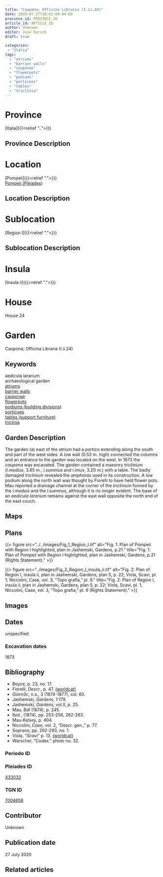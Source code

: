 ```yaml
---
title: "Caupona; Officina Libraria (I.ii.24)"
date: 2020-07-27T10:02:09-04:00
province_id: PROVINCE_ID
article_id: ARTICLE_ID
author: Unknown
editor: June Dorsch
draft: true

categories:
 - "Italia"
tags:
  - "atriums"
  - "barrier walls"
  - "cauponae"
  - "flowerpots"
  - "podiums"
  - "porticoes"
  - "tables"
  - "triclinia"
---
```


# Province

[Italia]({{<relref "..">}})

## Province Description

<!-- DESCRIPTION -->


# Location

[Pompeii]({{<relref ".">}}) \
[Pompeii (Pleiades)](https://pleiades.stoa.org/places/433032)

## Location Description

<!-- LEAVE THIS BLANK FOR NOW -->

# Sublocation

[Region I]({{<relref ".">}})

## Sublocation Description

<!-- DESCRIPTION -->

# Insula

[Insula ii]({{<relref ".">}})

# House

House 24

# Garden

Caupona; Officina Libraria (I.ii.24)

## Keywords

aedicula lararium \
archaeological garden \
[atriums](http://vocab.getty.edu/page/aat/300004097) \
[barrier walls](http://vocab.getty.edu/page/aat/300419302) \
[cauponae](http://vocab.getty.edu/page/aat/300005208) \
[flowerpots](http://vocab.getty.edu/page/aat/300194749) \
[podiums (building divisions)](http://vocab.getty.edu/page/aat/300000976) \
[porticoes](http://vocab.getty.edu/page/aat/300004145) \
[tables (support furniture)](http://vocab.getty.edu/page/aat/300039548) \
[triclinia](http://vocab.getty.edu/page/aat/300004359)  

## Garden Description

The garden (a) east of the *atrium* had a *portico* extending along the south and part of the west sides. A low wall (0.52 m. high) connected the columns and an entrance to the garden was located on the west. In 1873 the *caupona* was excavated. The garden contained a masonry *triclinium* (*l.medius*, 3.85 m.; *l.summus* and *l.imus*, 3.20 m.) with a table. The badly damaged *triclinium* revealed the *amphoras* used in its construction. A low podium along the north wall was thought by Fiorelli to have held flower pots. Mau reported a drainage channel at the corner of the *triclinium* formed by the *l.meduis* and the *l.summus*, although it is no longer evident. The base of an *aedicula lararium* remains against the east wall opposite the north end of the east couch.

## Maps

<!--
OLD WAY (DO NOT USE)
![alt_text](../../images/image_name.ext)
*CAPTION*

NEW WAY ↓↓↓↓
{{< figure src="../../images/image_name.ext" alt="ALT_TEXT" title="CAPTION" >}}
-->

## Plans

{{< figure src="../../images/Fig_1_Region_I.tif" alt="Fig. 1: Plan of Pompeii with Region I highlighted, plan in Jashemski, Gardens, p.21." title="Fig. 1: Plan of Pompeii with Region I highlighted, plan in Jashemski, Gardens, p.21 (Rights Statement)." >}}

{{< figure src="../images/Fig_2_Region_I_insula_ii.tif" alt="Fig. 2: Plan of Region I, insula ii, plan in Jashemski, Gardens, plan 5, p. 22; Viola, Scavi, pl. 1; Niccolini, Case, vol. 3, “Topo grafia,” pl. 9." title="Fig. 2: Plan of Region I, insula ii, plan in Jashemski, Gardens, plan 5, p. 22; Viola, Scavi, pl. 1; Niccolini, Case, vol. 3, “Topo grafia,” pl. 9 (Rights Statement)." >}}

## Images


## Dates

unspecified

### Excavation dates

1873

## Bibliography

* Boyce, p. 23, no. 17.
* Fiorelli, *Descr.*, p. 47. [(worldcat)](http://www.worldcat.org/oclc/908272023)
* *GiornSc*, n.s., 3 (1874-1877), col. 60.
* Jashemski, *Gardens*, 1:179.
* Jashemski, *Gardens*, vol.II, p. 25.
* Mau, *BdI* (1874), p. 245.
* Ibid., (1874), pp. 253-256, 262-263.
* Mau-Kelsey, p. 404.
* Niccolini, *Case*, vol. 2, “Descr. gen.,” p. 77.
* Soprano, pp. 292-293, no. 1.
* Viola, “*Scavi*” p. 13. [(worldcat)](http://www.worldcat.org/oclc/715087975)
* Warscher, “Codex.” photo no. 32.

### Periodo ID

<!-- [PERIODO_ID](https://pleiades.stoa.org/places/PLEIADES_ID) -->

### Pleiades ID

[433032](https://pleiades.stoa.org/places/433032)

### TGN ID

[7004658](http://vocab.getty.edu/page/tgn/7004658)

## Contributor

Unknown

## Publication date

27 July 2020

## Related articles

<!-- Links to other related articles. Leave blank for now -->